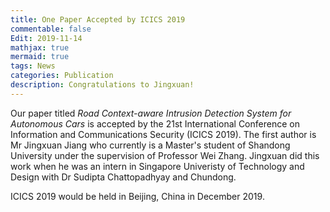 ```yaml
---
title: One Paper Accepted by ICICS 2019
commentable: false
Edit: 2019-11-14
mathjax: true
mermaid: true
tags: News
categories: Publication
description: Congratulations to Jingxuan!
---
```


<p>Our paper titled <i>Road Context-aware Intrusion Detection System for Autonomous Cars</i> is accepted by <a href="http://icics.cn" style="text-decoration: none;" target="_blank">the 21st International Conference on Information and Communications Security (ICICS 2019)</a>. The first author is <a href="https://cn.linkedin.com/in/jingxuan-jiang-804092140" style="text-decoration: none;" target="_blank">Mr Jingxuan Jiang</a> who currently is a Master's student of Shandong University under the supervision of <a href="http://www.vsislab.com/" style="text-decoration: none;" target="_blank">Professor Wei Zhang</a>. Jingxuan did this work when he was an intern in Singapore Univeristy of Technology and Design with <a href="https://asset-group.github.io/" style="text-decoration: none;" target="_blank">Dr Sudipta Chattopadhyay</a> and Chundong.</p>

<p>ICICS 2019 would be held in Beijing, China in December 2019.</p>
